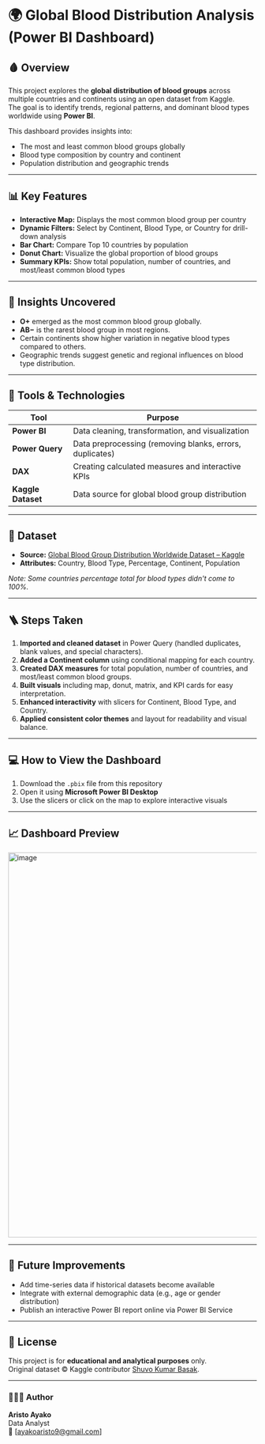 # 🌍 Global Blood Distribution Analysis (Power BI Dashboard)

## 🩸 Overview
This project explores the **global distribution of blood groups** across multiple countries and continents using an open dataset from Kaggle.  
The goal is to identify trends, regional patterns, and dominant blood types worldwide using **Power BI**.

This dashboard provides insights into:
- The most and least common blood groups globally
- Blood type composition by country and continent
- Population distribution and geographic trends

---

## 📊 Key Features
- **Interactive Map:** Displays the most common blood group per country  
- **Dynamic Filters:** Select by Continent, Blood Type, or Country for drill-down analysis  
- **Bar Chart:** Compare Top 10 countries by population  
- **Donut Chart:** Visualize the global proportion of blood groups  
- **Summary KPIs:** Show total population, number of countries, and most/least common blood types  

---

## 🧠 Insights Uncovered
- **O+** emerged as the most common blood group globally.  
- **AB−** is the rarest blood group in most regions.  
- Certain continents show higher variation in negative blood types compared to others.  
- Geographic trends suggest genetic and regional influences on blood type distribution.

---

## 🧰 Tools & Technologies
| Tool | Purpose |
|------|----------|
| **Power BI** | Data cleaning, transformation, and visualization |
| **Power Query** | Data preprocessing (removing blanks, errors, duplicates) |
| **DAX** | Creating calculated measures and interactive KPIs |
| **Kaggle Dataset** | Data source for global blood group distribution |

---

## 📂 Dataset
- **Source:** [Global Blood Group Distribution Worldwide Dataset – Kaggle](https://www.kaggle.com/datasets/shuvokumarbasak4004/global-blood-group-distribution-worldwide-dataset)  
- **Attributes:** Country, Blood Type, Percentage, Continent, Population  

*Note: Some countries percentage total for blood types didn't come to 100%.*

---

## 🪜 Steps Taken
1. **Imported and cleaned dataset** in Power Query (handled duplicates, blank values, and special characters).  
2. **Added a Continent column** using conditional mapping for each country.  
3. **Created DAX measures** for total population, number of countries, and most/least common blood groups.  
4. **Built visuals** including map, donut, matrix, and KPI cards for easy interpretation.  
5. **Enhanced interactivity** with slicers for Continent, Blood Type, and Country.  
6. **Applied consistent color themes** and layout for readability and visual balance.

---

## 💻 How to View the Dashboard
1. Download the `.pbix` file from this repository  
2. Open it using **Microsoft Power BI Desktop**  
3. Use the slicers or click on the map to explore interactive visuals

---

## 📈 Dashboard Preview
<img width="1393" height="779" alt="image" src="https://github.com/user-attachments/assets/95817fa4-ad4f-4d8b-9dcf-bd62ee0a2cc3" />

---

## 🧩 Future Improvements
- Add time-series data if historical datasets become available  
- Integrate with external demographic data (e.g., age or gender distribution)  
- Publish an interactive Power BI report online via Power BI Service  

---

## 🧾 License
This project is for **educational and analytical purposes** only.  
Original dataset © Kaggle contributor [Shuvo Kumar Basak](https://www.kaggle.com/datasets/shuvokumarbasak4004).

---

### 👨🏽‍💻 Author
**Aristo Ayako**  
Data Analyst  
📧 [ayakoaristo9@gmail.com]
